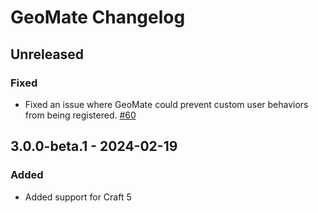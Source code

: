 # GeoMate Changelog

## Unreleased
### Fixed 
- Fixed an issue where GeoMate could prevent custom user behaviors from being registered. [#60](https://github.com/vaersaagod/geomate/issues/60) 

## 3.0.0-beta.1 - 2024-02-19  

### Added
- Added support for Craft 5
